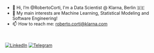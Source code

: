 - 👋 Hi, I’m @RobertoCorti, I'm a Data Scientist @ Klarna, Berlin 🇩🇪
- 👀 My main interests are Machine Learning, Statistical Modeling and Software Engineering!
- 📫 How to reach me: roberto.corti@klarna.com

<!---
RobertoCorti/RobertoCorti is a ✨ special ✨ repository because its `README.md` (this file) appears on your GitHub profile.
You can click the Preview link to take a look at your changes.
--->

<br>
<p>
  <a href="https://www.linkedin.com/in/roberto-corti-723346181/" target="_blank"><img align="center" alt="LinkedIn" src="https://img.shields.io/badge/LinkedIn-0077B5?style=for-the-badge&logo=linkedin&logoColor=white"/></a>
  <a href="https://t.me/RCorts" target="_blank"><img align="center" alt="Telegram" src="https://img.shields.io/badge/Telegram-2CA5E0?style=for-the-badge&logo=telegram&logoColor=white"/></a>
</p>


